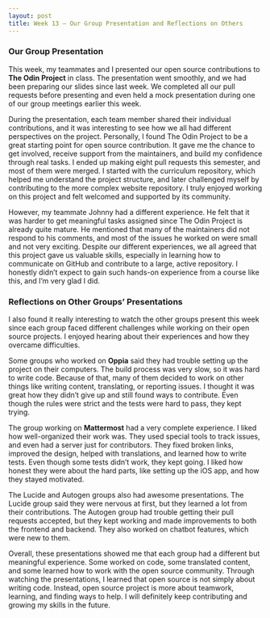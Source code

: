 ```yaml
---
layout: post
title: Week 13 – Our Group Presentation and Reflections on Others
---
```


### Our Group Presentation

This week, my teammates and I presented our open source contributions to **The Odin Project** in class. The presentation went smoothly, and we had been preparing our slides since last week. We completed all our pull requests before presenting and even held a mock presentation during one of our group meetings earlier this week.

<!--more-->

During the presentation, each team member shared their individual contributions, and it was interesting to see how we all had different perspectives on the project. Personally, I found The Odin Project to be a great starting point for open source contribution. It gave me the chance to get involved, receive support from the maintainers, and build my confidence through real tasks. I ended up making eight pull requests this semester, and most of them were merged. I started with the curriculum repository, which helped me understand the project structure, and later challenged myself by contributing to the more complex website repository. I truly enjoyed working on this project and felt welcomed and supported by its community.

However, my teammate Johnny had a different experience. He felt that it was harder to get meaningful tasks assigned since The Odin Project is already quite mature. He mentioned that many of the maintainers did not respond to his comments, and most of the issues he worked on were small and not very exciting. Despite our different experiences, we all agreed that this project gave us valuable skills, especially in learning how to communicate on GitHub and contribute to a large, active repository. I honestly didn’t expect to gain such hands-on experience from a course like this, and I’m very glad I did.

### Reflections on Other Groups’ Presentations

I also found it really interesting to watch the other groups present this week since each group faced different challenges while working on their open source projects. I enjoyed hearing about their experiences and how they overcame difficulties.

Some groups who worked on **Oppia** said they had trouble setting up the project on their computers. The build process was very slow, so it was hard to write code. Because of that, many of them decided to work on other things like writing content, translating, or reporting issues. I thought it was great how they didn’t give up and still found ways to contribute. Even though the rules were strict and the tests were hard to pass, they kept trying.

The group working on **Mattermost** had a very complete experience. I liked how well-organized their work was. They used special tools to track issues, and even had a server just for contributors. They fixed broken links, improved the design, helped with translations, and learned how to write tests. Even though some tests didn’t work, they kept going. I liked how honest they were about the hard parts, like setting up the iOS app, and how they stayed motivated.

The Lucide and Autogen groups also had awesome presentations. The Lucide group said they were nervous at first, but they learned a lot from their contributions. The Autogen group had trouble getting their pull requests accepted, but they kept working and made improvements to both the frontend and backend. They also worked on chatbot features, which were new to them. 

Overall, these presentations showed me that each group had a different but meaningful experience. Some worked on code, some translated content, and some learned how to work with the open source community. Through watching the presentations, I learned that open source is not simply about writing code. Instead, open source project is more about teamwork, learning, and finding ways to help. I will definitely keep contributing and growing my skills in the future.

